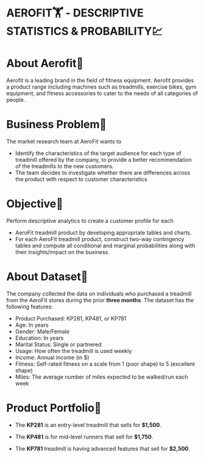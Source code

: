 # **AEROFIT🏋 - DESCRIPTIVE STATISTICS & PROBABILITY💹**


# **About Aerofit💪**  

Aerofit is a leading brand in the field of fitness equipment. Aerofit provides a product range including machines such as treadmills, exercise bikes, gym equipment, and fitness accessories to cater to the needs of all categories of people.

# **Business Problem👀**

The market research team at AeroFit wants to
* Identify the characteristics of the target audience for each type of treadmill offered by the company, to provide a better recommendation of the treadmills to the new customers.
* The team decides to investigate whether there are differences across the product with respect to customer characteristics

# **Objective🎯**

Perform descriptive analytics to create a customer profile for each

* AeroFit treadmill product by developing appropriate tables and charts.
* For each AeroFit treadmill product, construct two-way contingency tables and compute all conditional and marginal probabilities along with their insights/impact on the business.

# **About Dataset🧻**

The company collected the data on individuals who purchased a treadmill from the AeroFit stores during the prior **three months**. The dataset has the following features:

- Product Purchased: KP281, KP481, or KP781
- Age: In years
- Gender: Male/Female
- Education: In years
- Marital Status: Single or partnered
- Usage: How often the treadmill is used weekly
- Income: Annual income (in $)
- Fitness: Self-rated fitness on a scale from 1 (poor shape) to 5 (excellent shape)
- Miles: The average number of miles expected to be walked/run each week

# **Product Portfolio📰** 

* The **KP281** is an entry-level treadmill that sells for **$1,500**.

* The **KP481** is for mid-level runners that sell for **$1,750**.

* The **KP781** treadmill is having advanced features that sell for **$2,500**.

